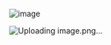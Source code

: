 

![image](https://github.com/prashantjagtap2909/CS50/assets/93985255/4c47c58c-2c9a-4ef6-b0cf-512ea0ab5972)

![Uploading image.png…]()

